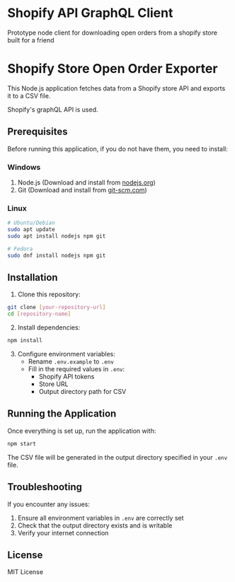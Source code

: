 # Shopify API GraphQL Client

Prototype node client for downloading open orders from a shopify store built for a friend


# Shopify Store Open Order Exporter

This Node.js application fetches data from a Shopify store API and exports it to a CSV file.

Shopify's graphQL API is used.

## Prerequisites

Before running this application, if you do not have them, you need to install:

### Windows
1. Node.js (Download and install from [nodejs.org](https://nodejs.org/))
2. Git (Download and install from [git-scm.com](https://git-scm.com/download/win))

### Linux
```bash
# Ubuntu/Debian
sudo apt update
sudo apt install nodejs npm git

# Fedora
sudo dnf install nodejs npm git
```

## Installation

1. Clone this repository:
```bash
git clone [your-repository-url]
cd [repository-name]
```

2. Install dependencies:
```bash
npm install
```

3. Configure environment variables:
   - Rename `.env.example` to `.env`
   - Fill in the required values in `.env`:
     - Shopify API tokens
     - Store URL
     - Output directory path for CSV

## Running the Application

Once everything is set up, run the application with:

```bash
npm start
```

The CSV file will be generated in the output directory specified in your `.env` file.

## Troubleshooting

If you encounter any issues:
1. Ensure all environment variables in `.env` are correctly set
2. Check that the output directory exists and is writable
3. Verify your internet connection

## License

MIT License
